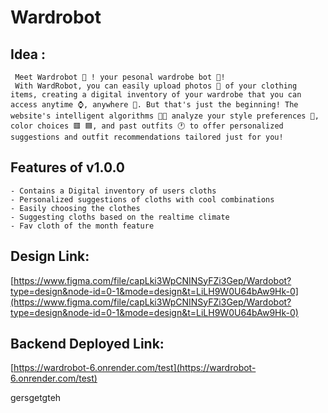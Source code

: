 # Wardrobot

## Idea :
     Meet Wardrobot 👗 ! your pesonal wardrobe bot 🤖!
     With WardRobot, you can easily upload photos 📸 of your clothing items, creating a digital inventory of your wardrobe that you can access anytime ⌚️, anywhere 🎢. But that's just the beginning! The website's intelligent algorithms 🤖✨ analyze your style preferences 👔, color choices 🟥 🟦, and past outfits 🕐 to offer personalized suggestions and outfit recommendations tailored just for you!

## Features of v1.0.0
    - Contains a Digital inventory of users cloths
    - Personalized suggestions of cloths with cool combinations
    - Easily choosing the clothes 
    - Suggesting cloths based on the realtime climate
    - Fav cloth of the month feature
## Design Link:

[https://www.figma.com/file/capLki3WpCNINSyFZi3Gep/Wardobot?type=design&node-id=0-1&mode=design&t=LiLH9W0U64bAw9Hk-0](https://www.figma.com/file/capLki3WpCNINSyFZi3Gep/Wardobot?type=design&node-id=0-1&mode=design&t=LiLH9W0U64bAw9Hk-0)

## Backend Deployed Link:
[https://wardrobot-6.onrender.com/test](https://wardrobot-6.onrender.com/test)

gersgetgteh